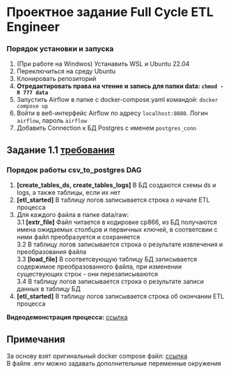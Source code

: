 # Проектное задание Full Cycle ETL Engineer

### Порядок установки и запуска
1. (При работе на Windwos) Устанавить WSL и Ubuntu 22.04
2. Переключиться на среду Ubuntu
3. Клонировать репозиторий
4. **Отредактировать права на чтение и запись для папки data: `chmod -R 777 data`**
5. Запустить Airflow в папке с docker-compose.yaml командой: `docker compose up`
6. Войти в веб-интерфейс Airflow по адресу `localhost:8080`. Логин `airflow`, пароль `airflow`
7. Добавить Connection к БД Postgres с именем `postgres_conn`  

## Задание 1.1 [требования](https://github.com/Evgeny-Larin/csv_to_postgres_ETL/blob/main/project_objectives/objective_1.1.pdf)
### Порядок работы csv_to_postgres DAG  
1. **[create_tables_ds, create_tables_logs]** В БД создаются схемы ds и logs, а также таблицы, если их нет    
2. **[etl_started]** В таблицу логов записывается строка о начале ETL процесса  
3. Для каждого файла в папке data/raw:  
3.1 **[extr_file]** Файл читается в кодировке cp866, из БД получаются имена ожидаемых столбцов и первичных ключей, в соответсвии с ними файл преобразуется и сохраняется  
3.2 В таблицу логов записывается строка о результате извлечения и преобразования файла  
3.3 **[load_file]** В соответсвующую таблицу БД записывается содержимое преобразованного файла, при изменении существующих строк - они перезаписываются  
3.4 В таблицу логов записывается строка о результате записи данных в таблицу БД  
4. **[etl_started]** В таблицу логов записывается строка об окончании ETL процесса  

**Видеодемонстрация процесса:** [ссылка](https://drive.google.com/file/d/10DpndEC5icDB0mITDhGlHNfAgIwYZkeE/view?usp=sharing) 

## Примечания
За основу взят оригинальный docker compose файл: [ссылка](https://airflow.apache.org/docs/apache-airflow/stable/howto/docker-compose/index.html)  
В файле .env можно задавать дополнительные переменные окружения  
